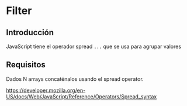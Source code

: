 # Filter

## Introducción

JavaScript tiene el operador spread `...` que se usa para agrupar valores

## Requisitos

Dados N arrays concaténalos usando el spread operator.

https://developer.mozilla.org/en-US/docs/Web/JavaScript/Reference/Operators/Spread_syntax
